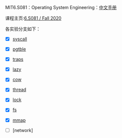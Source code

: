 
MIT6.S081：Operating System Engineering：[中文手册](https://mit-public-courses-cn-translatio.gitbook.io/mit6-s081)

课程主页:[6.S081 / Fall 2020](https://pdos.csail.mit.edu/6.S081/2020/index.html)

各实验分支如下：

- [X] [syscall](https://github.com/592351665/MIT6.S081-2020/tree/syscall)

- [X] [pgtble](https://github.com/592351665/MIT6.S081-2020/tree/pgtbl)

- [X] [traps](https://github.com/592351665/MIT6.S081-2020/tree/traps)

- [X] [lazy](https://github.com/592351665/MIT6.S081-2020/tree/lazy)

- [X] [cow](https://github.com/592351665/MIT6.S081-2020/tree/cow)

- [X] [thread](https://github.com/592351665/MIT6.S081-2020/tree/thread)

- [X] [lock](https://github.com/592351665/MIT6.S081-2020/tree/lock)

- [X] [fs](https://github.com/592351665/MIT6.S081-2020/tree/fs)

- [X] [mmap](https://github.com/592351665/MIT6.S081-2020/tree/mmap)

- [ ] [network]

